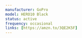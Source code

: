 ```yaml
---
manufacturer: GoPro
model: HERO10 Black
status: active
frequency: occasional
links: [https://amzn.to/3QE2K5F]
---
```

